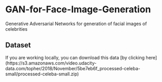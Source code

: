 # GAN-for-Face-Image-Generation
Generative Adversarial Networks for generation of facial images of celebrities

<h2>Dataset</h2>
If you are working locally, you can download this data
[by clicking here](https://s3.amazonaws.com/video.udacity-data.com/topher/2018/November/5be7eb6f_processed-celeba-small/processed-celeba-small.zip)
